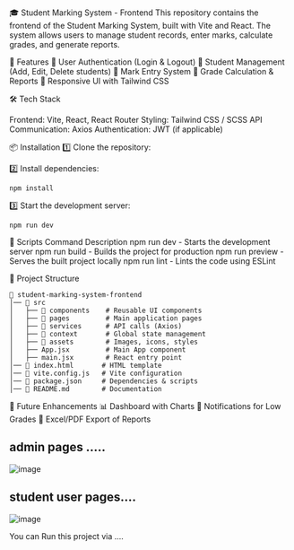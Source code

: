 🎓 Student Marking System - Frontend
This repository contains the frontend of the Student Marking System, built with Vite and React. The system allows users to manage student records, enter marks, calculate grades, and generate reports.

🚀 Features
📌 User Authentication (Login & Logout)
📌 Student Management (Add, Edit, Delete students)
📌 Mark Entry System
📌 Grade Calculation & Reports
📌 Responsive UI with Tailwind CSS


🛠️ Tech Stack

Frontend: Vite, React, React Router
Styling: Tailwind CSS / SCSS
API Communication: Axios
Authentication: JWT (if applicable)

📦 Installation
1️⃣ Clone the repository:

2️⃣ Install dependencies:

```
npm install
```

3️⃣ Start the development server:
```
npm run dev
```

📜 Scripts
Command	Description
npm run dev	- Starts the development server
npm run build	- Builds the project for production
npm run preview -	Serves the built project locally
npm run lint -	Lints the code using ESLint

📂 Project Structure
```
📂 student-marking-system-frontend
│── 📁 src
│   ├── 📁 components    # Reusable UI components
│   ├── 📁 pages         # Main application pages
│   ├── 📁 services      # API calls (Axios)
│   ├── 📁 context       # Global state management
│   ├── 📁 assets        # Images, icons, styles
│   ├── App.jsx         # Main App component
│   ├── main.jsx        # React entry point
│── 📄 index.html       # HTML template
│── 📄 vite.config.js   # Vite configuration
│── 📄 package.json     # Dependencies & scripts
│── 📄 README.md        # Documentation
```

📖 Future Enhancements
📊 Dashboard with Charts
🔔 Notifications for Low Grades
📝 Excel/PDF Export of Reports


## admin pages .....
![image](https://github.com/user-attachments/assets/8c80795d-848f-4d33-bdfa-19c7b9424e6e)

## student user pages....

![image](https://github.com/user-attachments/assets/7d4eb1db-a10a-4cef-8a1d-337ab4877e54)

You can Run this project via ....
